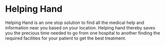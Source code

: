 # Helping Hand

Helping Hand is an one stop solution to find all the medical help and information near you based on your location. Helping hand thereby saves you the precious time needed to go from one hospital to another finding the required facilities for your patient to get the best treatment.

